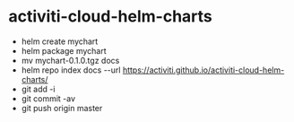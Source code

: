 # activiti-cloud-helm-charts

* helm create mychart
* helm package mychart
* mv mychart-0.1.0.tgz docs
* helm repo index docs --url https://activiti.github.io/activiti-cloud-helm-charts/
* git add -i
* git commit -av
* git push origin master
